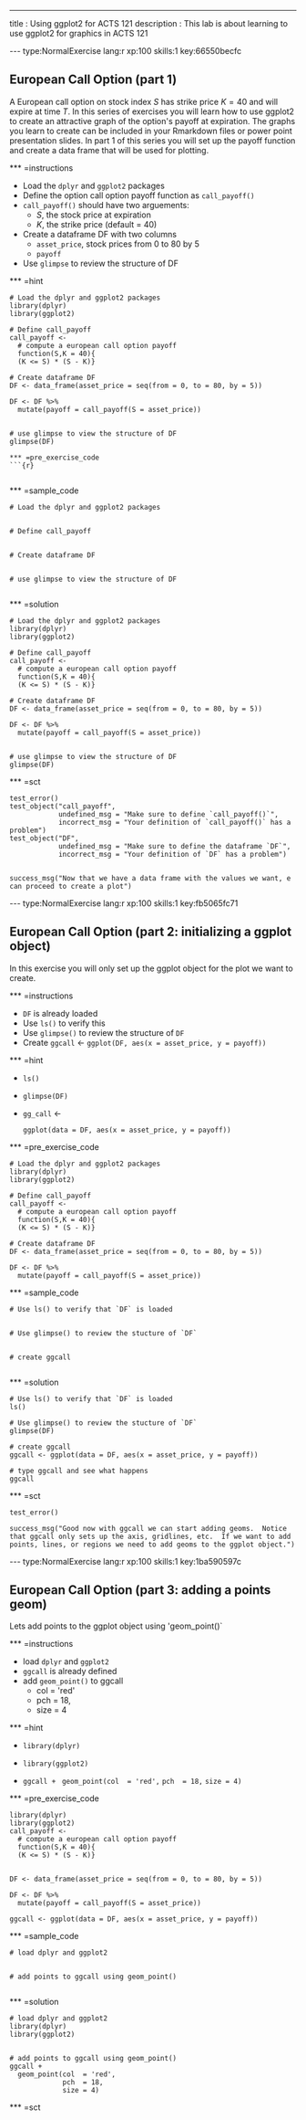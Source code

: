 ---
title       : Using ggplot2 for ACTS 121
description : This lab is about learning to use ggplot2 for graphics in ACTS 121

--- type:NormalExercise lang:r xp:100 skills:1 key:66550becfc
## European Call Option (part 1)

A European call option on stock index $S$ has strike price $K = 40$ and will expire at time $T$.  In this series of exercises you will learn how
to use ggplot2 to create an attractive graph of the option's payoff at expiration.  The graphs you learn to create can be included in your Rmarkdown files or power point presentation slides.  In part 1 of this series you will set up the payoff function and create a data frame that will be used for plotting.



*** =instructions
* Load the `dplyr` and `ggplot2` packages
* Define the option call option payoff function as `call_payoff()`
* `call_payoff()` should have two arguements:
    + $S$, the stock price at expiration
    + $K$, the strike price (default = 40)
* Create a dataframe DF with two columns
    + `asset_price`, stock prices from 0 to 80 by 5
    + `payoff`
* Use `glimpse` to review the structure of DF


*** =hint
```{r}
# Load the dplyr and ggplot2 packages
library(dplyr)
library(ggplot2)

# Define call_payoff
call_payoff <- 
  # compute a european call option payoff
  function(S,K = 40){
  (K <= S) * (S - K)}

# Create dataframe DF
DF <- data_frame(asset_price = seq(from = 0, to = 80, by = 5))

DF <- DF %>%
  mutate(payoff = call_payoff(S = asset_price))


# use glimpse to view the structure of DF
glimpse(DF)

*** =pre_exercise_code
```{r}


```

*** =sample_code
```{r}
# Load the dplyr and ggplot2 packages


# Define call_payoff


# Create dataframe DF


# use glimpse to view the structure of DF


```

*** =solution
```{r}
# Load the dplyr and ggplot2 packages
library(dplyr)
library(ggplot2)

# Define call_payoff
call_payoff <- 
  # compute a european call option payoff
  function(S,K = 40){
  (K <= S) * (S - K)}

# Create dataframe DF
DF <- data_frame(asset_price = seq(from = 0, to = 80, by = 5))

DF <- DF %>%
  mutate(payoff = call_payoff(S = asset_price))


# use glimpse to view the structure of DF
glimpse(DF)
```

*** =sct
```{r}
test_error()
test_object("call_payoff",
            undefined_msg = "Make sure to define `call_payoff()`",
            incorrect_msg = "Your definition of `call_payoff()` has a problem")
test_object("DF",
            undefined_msg = "Make sure to define the dataframe `DF`",
            incorrect_msg = "Your definition of `DF` has a problem")
 

success_msg("Now that we have a data frame with the values we want, e can proceed to create a plot")
```






--- type:NormalExercise lang:r xp:100 skills:1 key:fb5065fc71


## European Call Option (part 2: initializing a ggplot object)

In this exercise you will only set up the ggplot object for the plot we want to create. 



*** =instructions
* `DF` is already loaded
* Use `ls()` to verify this
* Use `glimpse()` to review the structure of `DF`
* Create `ggcall` <- `ggplot(DF, aes(x = asset_price, y = payoff))`

*** =hint

* `ls()`

* `glimpse(DF)`

* `gg_call` <- 

    `ggplot(data = DF, aes(x = asset_price, y = payoff))` 

*** =pre_exercise_code
```{r}
# Load the dplyr and ggplot2 packages
library(dplyr)
library(ggplot2)

# Define call_payoff
call_payoff <- 
  # compute a european call option payoff
  function(S,K = 40){
  (K <= S) * (S - K)}

# Create dataframe DF
DF <- data_frame(asset_price = seq(from = 0, to = 80, by = 5))

DF <- DF %>%
  mutate(payoff = call_payoff(S = asset_price))
```

*** =sample_code
```{r}
# Use ls() to verify that `DF` is loaded


# Use glimpse() to review the stucture of `DF`


# create ggcall


```

*** =solution
```{r}
# Use ls() to verify that `DF` is loaded
ls()

# Use glimpse() to review the stucture of `DF`
glimpse(DF)

# create ggcall
ggcall <- ggplot(data = DF, aes(x = asset_price, y = payoff)) 

# type ggcall and see what happens
ggcall
```

*** =sct
```{r}
test_error()

success_msg("Good now with ggcall we can start adding geoms.  Notice that ggcall only sets up the axis, gridlines, etc.  If we want to add points, lines, or regions we need to add geoms to the ggplot object.")
```



--- type:NormalExercise lang:r xp:100 skills:1 key:1ba590597c
## European Call Option (part 3: adding a points geom)
Lets add points to the ggplot object using 'geom_point()`


*** =instructions
- load `dplyr` and `ggplot2`
- `ggcall` is  already defined
- add `geom_point()` to ggcall 
  + col  = 'red'
  + pch  = 18,
  + size = 4

*** =hint
- `library(dplyr)`
- `library(ggplot2)`

- `ggcall + `
    `geom_point(col  = 'red',`
               `pch  = 18,`
               `size = 4)`

*** =pre_exercise_code
```{r}
library(dplyr)
library(ggplot2)
call_payoff <- 
  # compute a european call option payoff
  function(S,K = 40){
  (K <= S) * (S - K)}


DF <- data_frame(asset_price = seq(from = 0, to = 80, by = 5))

DF <- DF %>%
  mutate(payoff = call_payoff(S = asset_price))

ggcall <- ggplot(data = DF, aes(x = asset_price, y = payoff)) 
```

*** =sample_code
```{r}
# load dplyr and ggplot2


# add points to ggcall using geom_point()


```

*** =solution
```{r}
# load dplyr and ggplot2
library(dplyr)
library(ggplot2)


# add points to ggcall using geom_point()
ggcall + 
  geom_point(col  = 'red',
             pch  = 18,
             size = 4)

```

*** =sct
```{r}

```
